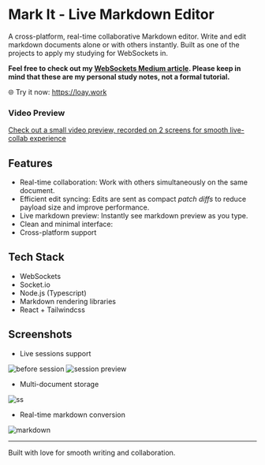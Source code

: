 # Mark It - Live Markdown Editor

A cross-platform, real-time collaborative Markdown editor. Write and edit markdown documents alone or with others instantly.
Built as one of the projects to apply my studying for WebSockets in.

**Feel free to check out my [WebSockets Medium article](https://medium.com/p/d21bc3a362b4). Please keep in mind that these are my personal study notes, not a formal tutorial.**

🌐 Try it now: https://loay.work

### Video Preview

[Check out a small video preview, recorded on 2 screens for smooth live-collab experience](https://drive.google.com/file/d/1amDlraQiyZ5ncm0aXxsGW98e2Y7iNFZ1/view?usp=sharing)

## Features

- Real-time collaboration: Work with others simultaneously on the same document.
- Efficient edit syncing: Edits are sent as compact _patch diffs_ to reduce payload size and improve performance.
- Live markdown preview: Instantly see markdown preview as you type.
- Clean and minimal interface:
- Cross-platform support

## Tech Stack

- WebSockets
- Socket.io
- Node.js (Typescript)
- Markdown rendering libraries
- React + Tailwindcss

## Screenshots

- Live sessions support

![before session](https://i.ibb.co/tp58KzH0/image.png) ![session preview](https://i.ibb.co/21mFpb0K/image.png)

- Multi-document storage

![ss](https://i.ibb.co/23F2j7D6/Screenshot-2025-06-16-151337.png)

- Real-time markdown conversion

![markdown](https://i.ibb.co/RpWwv1h4/image.png)

---

Built with love for smooth writing and collaboration.
